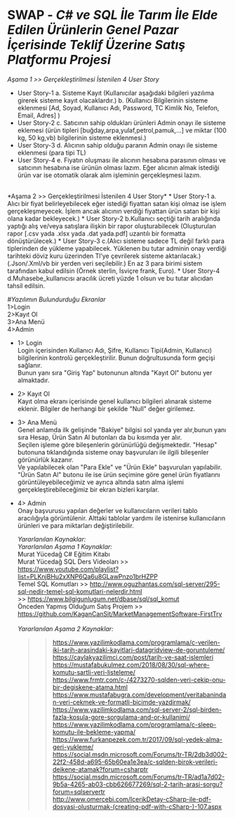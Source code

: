 # SWAP - *C# ve SQL İle Tarım İle Elde Edilen Ürünlerin Genel Pazar İçerisinde Teklif Üzerine Satış Platformu Projesi*

*Aşama 1 >> Gerçekleştirilmesi İstenilen 4 User Story*
* User Story-1
  a. Sisteme Kayıt (Kullanıcılar aşağıdaki bilgileri yazılıma girerek sisteme kayıt olacaklardır.)
  b. (Kullanıcı Bilgilerinin sisteme eklenmesi [Ad, Soyad, Kullanıcı Adı, Password, TC Kimlik No, Telefon, Email, Adres] )
* User Story-2
  c. Satıcının sahip oldukları ürünleri Admin onayı ile sisteme eklemesi (ürün tipleri [buğday,arpa,yulaf,petrol,pamuk,…] ve miktar (100 kg, 50 kg,vb) bilgilerinin sisteme eklenmesi.)
* User Story-3
  d. Alıcının sahip olduğu paranın Admin onayı ile sisteme eklenmesi (para tipi TL)
* User Story-4
  e. Fiyatın oluşması ile alıcının hesabına parasının olması ve satıcının hesabına ise ürünün olması lazım. Eğer alıcının almak istediği ürün var ise otomatik olarak alım işleminin gerçekleşmesi lazım.
<br/>
*Aşama 2 >> Gerçekleştirilmesi İstenilen 4 User Story*
* User Story-1
  a. Alıcı bir fiyat belirleyebilecek eğer istediği fiyattan satan kişi olmaz ise işlem gerçekleşmeyecek. İşlem ancak alıcının verdiği fiyattan ürün satan bir kişi olana kadar bekleyecek.)
* User Story-2
  b.Kullanıcı seçtiği tarih aralığında yaptığı alış ve/veya satışlara ilişkin bir rapor oluşturabilecek (Oluşturulan rapor [.csv yada .xlsx yada .dat yada.pdf] uzantılı bir formatta dönüştürülecek.)
* User Story-3
  c.(Alıcı sisteme sadece TL değil farklı para tiplerinden de yükleme yapabilecek. Yüklenen bu tutar adminin onay verdiği tarihteki döviz kuru üzerinden Tl’ye çevrilerek sisteme aktarılacak.) 
  (.Json/.Xml/vb bir yerden veri seçilebilir.) En az 3 para birimi sistem tarafından kabul edilsin (Örnek sterlin, İsviçre frank, Euro).
* User Story-4
  d.Muhasebe_kullanıcısı aracılık ücreti yüzde 1 olsun ve bu tutar alıcıdan tahsil edilsin.

*#Yazılımın Bulundurduğu Ekranlar<br/>*
1>Login<br/> 2>Kayıt Ol<br/> 3>Ana Menü<br/> 4>Admin<br/>

* 1> Login<br/>
  Login içerisinden Kullanıcı Adı, Şifre, Kullanıcı Tipi(Admin, Kullanıcı) bilgilerinin kontrolü gerçekleştirilir. Bunun doğrultusunda form geçişi sağlanır. <br/>
  Bunun yanı sıra "Giriş Yap" butonunun altında "Kayıt Ol" butonu yer almaktadır.<br/>
* 2> Kayıt Ol<br/>
  Kayıt olma ekranı içerisinde genel kullanıcı bilgileri alınarak sisteme eklenir. Bilgiler de herhangi bir şekilde "Null" değer girilemez.<br/>
* 3> Ana Menü<br/>
  Genel anlamda ilk gelişinde "Bakiye" bilgisi sol yanda yer alır,bunun yanı sıra  Hesap, Ürün Satın Al butonları da bu kısımda yer alır.<br/>
  Seçilen işleme göre bileşenlerin görünürlüğü değişmektedir. "Hesap" butonuna tıklandığında sisteme onay başvuruları ile ilgili bileşenler görünürlük kazanır. <br/>
  Ve yapılabilecek olan "Para Ekle" ve "Ürün Ekle" başvuruları yapılabilir.<br/>
  "Ürün Satın Al" butonu ile ise ürün seçimine göre genel ürün fiyatlarını görüntüleyebileceğimiz ve ayrıca altında satın alma işlemi gerçekleştirebileceğimiz bir ekran bizleri karşılar.<br/>
* 4> Admin<br/>
  Onay başvurusu yapılan değerler ve kullanıcıların verileri tablo aracılığıyla görüntülenir. Alttaki tablolar yardımı ile istenirse kullanıcıların ürünleri ve para miktarları değiştirilebilir.<br/>
  
  *Yararlanılan Kaynaklar:<br/>*
  *Yararlanılan Aşama 1 Kaynaklar:<br/>*
  Murat Yücedağ C# Eğitim Kitabı<br/>
  Murat Yücedağ SQL Ders Videoları >> https://www.youtube.com/playlist?list=PLKnjBHu2xXNP6Qa6u8GLawPnzo1brHZPP<br/>
  Temel SQL Komutları >> http://www.oguzhantas.com/sql-server/295-sql-nedir-temel-sql-komutlari-nelerdir.html<br/>
                      >> https://www.bilgigunlugum.net/dbase/sql/sql_komut<br/>
  Önceden Yapmış Olduğum Satış Projem >> https://github.com/KaganCanSit/MarketManagementSoftware-FirstTry<br/><br/>
  *Yararlanılan Aşama 2 Kaynaklar:<br/>*
  >> https://www.yazilimkodlama.com/programlama/c-verilen-iki-tarih-arasindaki-kayitlari-datagridview-de-goruntuleme/<br/>
  >> https://caylakyazilimci.com/post/tarih-ve-saat-islemleri<br/>
  >> https://mustafabukulmez.com/2018/08/30/sql-where-komutu-sartli-veri-listeleme/<br/>
  >> https://www.frmtr.com/c-/4273270-sqlden-veri-cekip-onu-bir-degiskene-atama.html <br/>
  >> https://www.mustafabugra.com/development/veritabanindan-veri-cekmek-ve-formatli-bicimde-yazdirmak/<br/>
  >> https://www.yazilimkodlama.com/sql-server-2/sql-birden-fazla-kosula-gore-sorgulama-and-or-kullanimi/<br/>
  >> https://www.yazilimkodlama.com/programlama/c-sleep-komutu-ile-bekleme-yapma/<br/>
  >> https://www.furkanpezek.com.tr/2017/09/sql-yedek-alma-geri-yukleme/<br/>
  >> https://social.msdn.microsoft.com/Forums/tr-TR/2db3d002-22f2-458d-a695-65b60ea1e3ea/c-sqlden-birok-verileri-deikene-atamak?forum=csharptr<br/>
  >> https://social.msdn.microsoft.com/Forums/tr-TR/ad1a7d02-9b5a-4265-ab03-cbb626677269/sql-2-tarih-arasi-sorgu?forum=sqlservertr<br/>
  >> http://www.omercebi.com/IcerikDetay-cSharp-ile-pdf-dosyasi-olusturmak-(creating-pdf-with-cSharp-)-107.aspx<br/>